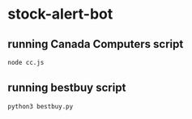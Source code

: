 # stock-alert-bot

## running Canada Computers script
```sh
node cc.js
```

## running bestbuy script
```sh
python3 bestbuy.py
```